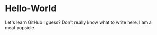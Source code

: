 # Hello-World
Let's learn GitHub I guess?
Don't really know what to write here. I am a meat popsicle.
